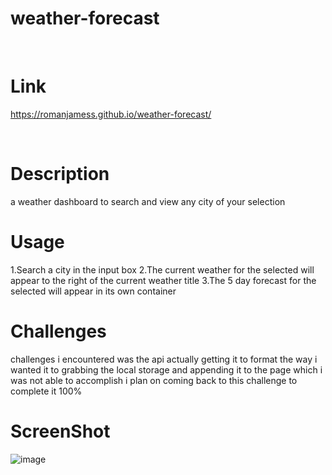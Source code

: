 # weather-forecast
<br>

# Link
https://romanjamess.github.io/weather-forecast/

<br>

# Description
a weather dashboard to search and view any city of your selection 
<br>

# Usage
1.Search a city in the input box
2.The current weather for the selected will appear to the right of the current weather title 
3.The 5 day forecast for the selected will appear in its own container
<br>

# Challenges
challenges i encountered was the api actually getting it to format the way i wanted it to 
grabbing the local storage and appending it to the page which i was not able to accomplish 
i plan on coming back to this challenge to complete it 100%
<br>

# ScreenShot
![image](https://user-images.githubusercontent.com/118143164/218357374-2837d243-b19e-42b8-af11-807c46bec166.png)


